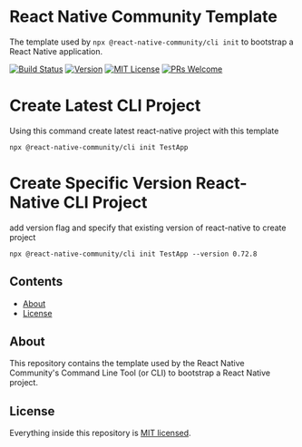 # React Native Community Template

The template used by `npx @react-native-community/cli init` to bootstrap a React Native application.

[![Build Status][build-badge]][build] [![Version][version-badge]][package] [![MIT License][license-badge]][license] [![PRs Welcome][prs-welcome-badge]][prs-welcome]


# Create Latest CLI Project
Using this command create latest react-native project with this template
```
npx @react-native-community/cli init TestApp
```

# Create Specific Version React-Native CLI Project
add version flag and specify that existing version of react-native to create project

```
npx @react-native-community/cli init TestApp --version 0.72.8
```

## Contents

- [About](#about)
- [License](#license)

## About

This repository contains the template used by the React Native Community's Command Line Tool (or CLI) to bootstrap a React Native project.

## License

Everything inside this repository is [MIT licensed](./LICENSE).

<!-- badges -->

[build-badge]: https://img.shields.io/github/actions/workflow/status/react-native-community/template/test.yml?branch=main&style=flat-square
[build]: https://github.com/react-native-community/template/actions/workflows/test.yml
[version-badge]: https://img.shields.io/npm/v/@react-native-community/template.svg?style=flat-square
[package]: https://www.npmjs.com/package/@react-native-community/template
[license-badge]: https://img.shields.io/npm/l/@react-native-community/template.svg?style=flat-square
[license]: https://opensource.org/licenses/MIT
[prs-welcome-badge]: https://img.shields.io/badge/PRs-welcome-brightgreen.svg?style=flat-square
[prs-welcome]: http://makeapullrequest.com
